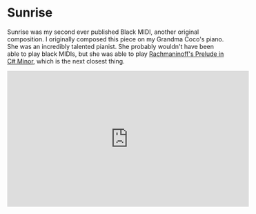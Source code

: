 # Sunrise

Sunrise was my second ever published Black MIDI, another original composition. I originally composed this piece on my Grandma Coco's piano. She was an incredibly talented pianist. She probably wouldn't have been able to play black MIDIs, but she was able to play [Rachmaninoff's Prelude in C# Minor](https://youtu.be/SCm9O2KNEX4), which is the next closest thing.

<iframe width="560" height="315" src="https://www.youtube.com/embed/LvpaL9q8JDQ?si=lxC1yl5leHh17EsZ" title="YouTube video player" frameborder="0" allow="accelerometer; autoplay; clipboard-write; encrypted-media; gyroscope; picture-in-picture; web-share" referrerpolicy="strict-origin-when-cross-origin" allowfullscreen></iframe>